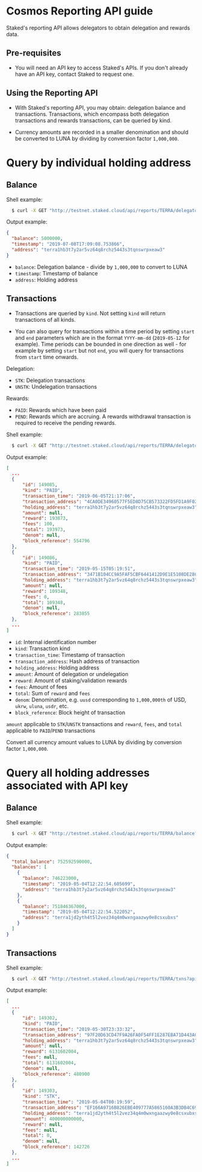 # Cosmos Reporting API guide

Staked's reporting API allows delegators to obtain delegation and rewards data.

## Pre-requisites

- You will need an API key to access Staked's APIs. If you don't already have an API key, contact Staked to request one.

## Using the Reporting API

- With Staked's reporting API, you may obtain: delegation balance and transactions.  Transactions, which encompass both delegation transactions and rewards transactions, can be queried by kind.

- Currency amounts are recorded in a smaller denomination and should be converted to LUNA by dividing by conversion factor `1,000,000`.
   

# Query by individual holding address

## Balance


Shell example:
  ```bash
    $ curl -X GET "http://testnet.staked.cloud/api/reports/TERRA/delegator/terra1hb3t7y2ar5vz64q8rchz5443s3tqnswrpxeaw3/balance?api_key=<YOURAPIKEY>"
  ```

Output example:
  ```json
  {
    "balance": 5000000,
    "timestamp": "2019-07-08T17:09:08.753866",
    "address": "terra1hb3t7y2ar5vz64q8rchz5443s3tqnswrpxeaw3"
  }
  ```

- `balance`: Delegation balance - divide by `1,000,000` to convert to LUNA
- `timestamp`: Timestamp of balance
- `address`: Holding address

## Transactions

- Transactions are queried by `kind`.  Not setting `kind` will return transactions of all kinds. 

- You can also query for transactions within a time period by setting `start` and `end` parameters which are in the format `YYYY-mm-dd` (`2019-05-12` for example).  Time periods can be bounded in one direction as well - for example by setting `start` but not `end`, you will query for transactions from `start` time onwards.

Delegation:

- `STK`: Delegation transactions
- `UNSTK`: Undelegation transactions

Rewards:

- `PAID`: Rewards which have been paid
- `PEND`: Rewards which are accruing.  A rewards withdrawal transaction is required to receive the pending rewards. 

Shell example:  
  ```bash
    $ curl -X GET "http://testnet.staked.cloud/api/reports/TERRA/delegator/terra1hb3t7y2ar5vz64q8rchz5443s3tqnswrpxeaw3/txns?api_key=<YOURAPIKEY>&start=2019-04-02&kind=paid"
  ```

Output example:
  ```json
  [
    ...
    {
        "id": 149085,
        "kind": "PAID",
        "transaction_time": "2019-06-05T21:17:06",
        "transaction_address": "4CA0DE34960577F5ED8D75CB573322FD5FD1A9F02ADEA9CDFB8C0C8F0DC90492",
        "holding_address": "terra1hb3t7y2ar5vz64q8rchz5443s3tqnswrpxeaw3",
        "amount": null,
        "reward": 193873,
        "fees": 100,
        "total": 193973,
        "denom": null,
        "block_reference": 554796
    },
    {
        "id": 149086,
        "kind": "PAID",
        "transaction_time": "2019-05-15T05:19:51",
        "transaction_address": "3471B104CC9A5FAF5CBF6441412D9E1E5108DE28CBB913E7E8440BBC842C8542",
        "holding_address": "terra1hb3t7y2ar5vz64q8rchz5443s3tqnswrpxeaw3",
        "amount": null,
        "reward": 109348,
        "fees": 0,
        "total": 109348,
        "denom": null,
        "block_reference": 283855
    },
    ...
  ]
  ```

- `id`: Internal identification number
- `kind`: Transaction kind
- `transaction_time`: Timestamp of transaction
- `transaction_address`: Hash address of transaction
- `holding_address`: Holding address
- `amount`: Amount of delegation or undelegation
- `reward`: Amount of staking/validation rewards
- `fees`: Amount of fees 
- `total`: Sum of `reward` and `fees` 
- `denom`: Denomination, e.g. `uusd` corresponding to `1,000,000th` of USD, `ukrw`, `uluna`, `usdr`, etc.
- `block_reference`: Block height of transaction

`amount` applicable to `STK`/`UNSTK` transactions and
`reward`, `fees`, and `total` applicable to `PAID`/`PEND` transactions

Convert all currency amount values to LUNA by dividing by conversion factor `1,000,000`.

# Query all holding addresses associated with API key

## Balance

Shell example:
  ```bash
    $ curl -X GET "http://testnet.staked.cloud/api/reports/TERRA/balance?api_key=<YOURAPIKEY>"
  ```

Output example:
  ```json
  {
    "total_balance": 752592590000,
    "balances": [
      {
        "balance": 746223000,
        "timestamp": "2019-05-04T12:22:54.605699",
        "address": "terra1hb3t7y2ar5vz64q8rchz5443s3tqnswrpxeaw3"
      },
      {
        "balance": 751846367000,
        "timestamp": "2019-05-04T12:22:54.522052",
        "address": "terra1jd2yth4t5l2vez34q4m0wxngaazwy0e8csxubxs"
      }
    ]
  }

  ```


## Transactions

Shell example:  
  ```bash
    $ curl -X GET "http://testnet.staked.cloud/api/reports/TERRA/txns?api_key=<YOURAPIKEY>"
  ```

Output example:
  ```json
  [
    ...
    {
        "id": 149302,
        "kind": "PAID",
        "transaction_time": "2019-05-30T23:33:32",
        "transaction_address": "97F20D63CD47F9A26FA0F54FF1E287EBA71D443AC050E9D0737998EB9287D47C",
        "holding_address": "terra1hb3t7y2ar5vz64q8rchz5443s3tqnswrpxeaw3",
        "amount": null,
        "reward": 6131602004,
        "fees": null,
        "total": 6131602004,
        "denom": null,
        "block_reference": 480900
    },
    {
        "id": 149303,
        "kind": "STK",
        "transaction_time": "2019-05-04T00:19:59",
        "transaction_address": "EF166A9716B826EBE409777A5865160A3B3DB4C69B60105206C5099B3CA7FB27",
        "holding_address": "terra1jd2yth4t5l2vez34q4m0wxngaazwy0e8csxubxs",
        "amount": 400000000000,
        "reward": null,
        "fees": null,
        "total": 0,
        "denom": null,
        "block_reference": 142726
    },
    ...
  ]
  ```



